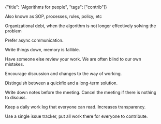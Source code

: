 {"title": "Algorithms for people", "tags": ["contrib"]}

Also known as SOP, processes, rules, policy, etc

Organizational debt, when the algorithm is not longer effectively solving the problem

Prefer async communication.

Write things down, memory is fallible.

Have someone else review your work. We are often blind to our own mistakes.

Encourage discussion and changes to the way of working.

Distinguish between a quickfix and a long-term solution.

Write down notes before the meeting. Cancel the meeting if there is nothing to discuss.

Keep a daily work log that everyone can read. Increases transparency.

Use a single issue tracker, put all work there for everyone to contribute.

